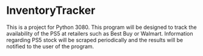 # InventoryTracker
 This is a project for Python 3080. This program will be designed to track the availability of the PS5 at retailers such as Best Buy or Walmart. Information regarding PS5 stock will be scraped periodically and the results will be notified to the user of the program. 
